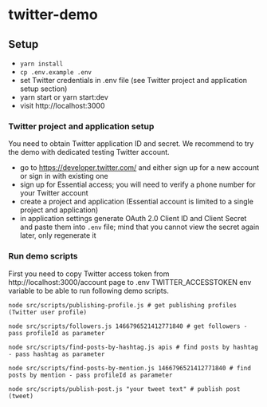 # twitter-demo

## Setup

- `yarn install`
- `cp .env.example .env`
- set Twitter credentials in .env file (see Twitter project and application setup section)
- yarn start or yarn start:dev
- visit http://localhost:3000

### Twitter project and application setup

You need to obtain Twitter application ID and secret. We recommend to try the demo with dedicated testing Twitter account.

- go to https://developer.twitter.com/ and either sign up for a new account or sign in with existing one
- sign up for Essential access; you will need to verify a phone number for your Twitter account
- create a project and application (Essential account is limited to a single project and application)
- in application settings generate OAuth 2.0 Client ID and Client Secret and paste them into `.env` file; mind that you cannot view the secret again later, only regenerate it

### Run demo scripts

First you need to copy Twitter access token from http://localhost:3000/account page to .env TWITTER_ACCESSTOKEN env variable to be able to run following demo scripts.

```shell
node src/scripts/publishing-profile.js # get publishing profiles (Twitter user profile)

node src/scripts/followers.js 1466796521412771840 # get followers - pass profileId as parameter

node src/scripts/find-posts-by-hashtag.js apis # find posts by hashtag - pass hashtag as parameter

node src/scripts/find-posts-by-mention.js 1466796521412771840 # find posts by mention - pass profileId as parameter

node src/scripts/publish-post.js "your tweet text" # publish post (tweet)
```
